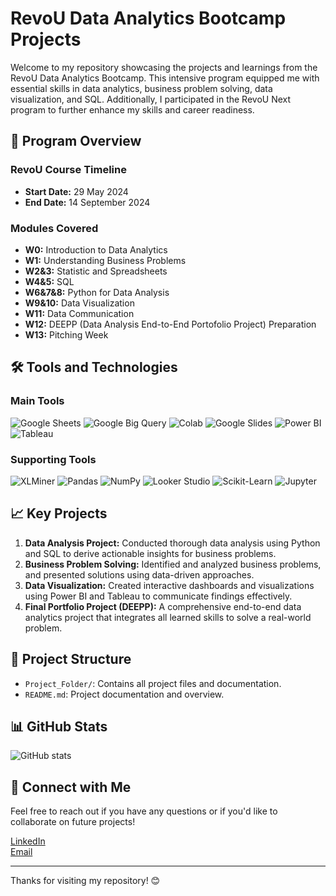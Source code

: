 # RevoU Data Analytics Bootcamp Projects

Welcome to my repository showcasing the projects and learnings from the RevoU Data Analytics Bootcamp. This intensive program equipped me with essential skills in data analytics, business problem solving, data visualization, and SQL. Additionally, I participated in the RevoU Next program to further enhance my skills and career readiness.

## 🚀 Program Overview

### RevoU Course Timeline
- **Start Date:** 29 May 2024
- **End Date:** 14 September 2024

### Modules Covered
- **W0:** Introduction to Data Analytics
- **W1:** Understanding Business Problems
- **W2&3:** Statistic and Spreadsheets
- **W4&5:** SQL
- **W6&7&8:** Python for Data Analysis
- **W9&10:** Data Visualization
- **W11:** Data Communication
- **W12:** DEEPP (Data Analysis End-to-End Portofolio Project) Preparation
- **W13:** Pitching Week

## 🛠 Tools and Technologies
### Main Tools
![Google Sheets](https://img.shields.io/badge/-Google_Sheets-000?&logo=Google-Sheets)
![Google Big Query](https://img.shields.io/badge/-Google_Big_Query-000?&logo=Google)
![Colab](https://img.shields.io/badge/-Colab-000?&logo=Google-Colab)
![Google Slides](https://img.shields.io/badge/-Google_Slides-000?&logo=Google-Slides)
![Power BI](https://img.shields.io/badge/-Power_BI-000?&logo=Power-BI)
![Tableau](https://img.shields.io/badge/-Tableau-000?&logo=Tableau)

### Supporting Tools
![XLMiner](https://img.shields.io/badge/-XLMiner-000?&logo=XLMiner)
![Pandas](https://img.shields.io/badge/-Pandas-000?&logo=Pandas)
![NumPy](https://img.shields.io/badge/-NumPy-000?&logo=NumPy)
![Looker Studio](https://img.shields.io/badge/-Looker_Studio-000?&logo=Google)
![Scikit-Learn](https://img.shields.io/badge/-Scikit--Learn-000?&logo=Scikit-learn)
![Jupyter](https://img.shields.io/badge/-Jupyter-000?&logo=Jupyter)

## 📈 Key Projects
1. **Data Analysis Project:** Conducted thorough data analysis using Python and SQL to derive actionable insights for business problems.
2. **Business Problem Solving:** Identified and analyzed business problems, and presented solutions using data-driven approaches.
3. **Data Visualization:** Created interactive dashboards and visualizations using Power BI and Tableau to communicate findings effectively.
4. **Final Portfolio Project (DEEPP):** A comprehensive end-to-end data analytics project that integrates all learned skills to solve a real-world problem.

## 📂 Project Structure
- `Project_Folder/`: Contains all project files and documentation.
- `README.md`: Project documentation and overview.

## 📊 GitHub Stats
![GitHub stats](https://github-readme-stats.vercel.app/api?username=yourusername&show_icons=true&theme=radical)

## 🤝 Connect with Me
Feel free to reach out if you have any questions or if you'd like to collaborate on future projects!

[LinkedIn](https://www.linkedin.com/in/aisya-rafa-maharani-6a7123253)  
[Email](mailto:aisya.rafa@gmail.com)

---

Thanks for visiting my repository! 😊
